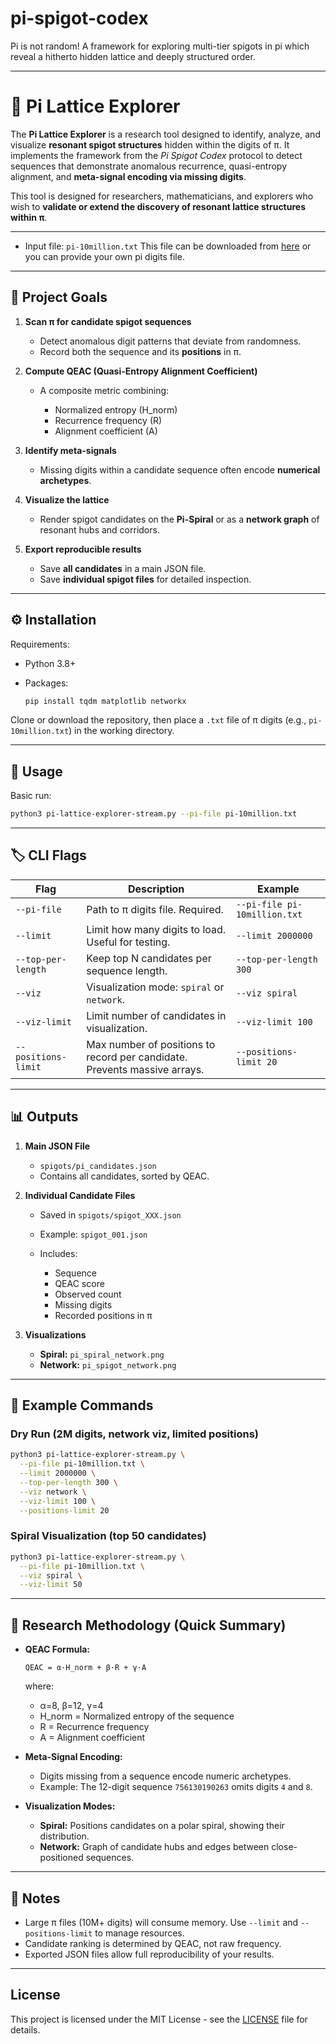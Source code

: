 # pi-spigot-codex

Pi is not random! A framework for exploring multi-tier spigots in pi which reveal a hitherto hidden lattice and deeply structured order.

---

# 📘 Pi Lattice Explorer

The **Pi Lattice Explorer** is a research tool designed to identify, analyze, and visualize **resonant spigot structures** hidden within the digits of π.
It implements the framework from the *Pi Spigot Codex* protocol to detect sequences that demonstrate anomalous recurrence, quasi-entropy alignment, and **meta-signal encoding via missing digits**.

This tool is designed for researchers, mathematicians, and explorers who wish to **validate or extend the discovery of resonant lattice structures within π**.

---

* Input file: `pi-10million.txt` This file can be downloaded from [here](https://introcs.cs.princeton.edu/java/data/pi-10million.txt) or you can provide your own pi digits file.

---

## 🎯 Project Goals

1. **Scan π for candidate spigot sequences**

   * Detect anomalous digit patterns that deviate from randomness.
   * Record both the sequence and its **positions** in π.

2. **Compute QEAC (Quasi-Entropy Alignment Coefficient)**

   * A composite metric combining:

     * Normalized entropy (H\_norm)
     * Recurrence frequency (R)
     * Alignment coefficient (A)

3. **Identify meta-signals**

   * Missing digits within a candidate sequence often encode **numerical archetypes**.

4. **Visualize the lattice**

   * Render spigot candidates on the **Pi-Spiral** or as a **network graph** of resonant hubs and corridors.

5. **Export reproducible results**

   * Save **all candidates** in a main JSON file.
   * Save **individual spigot files** for detailed inspection.

---

## ⚙️ Installation

Requirements:

* Python 3.8+
* Packages:

  ```bash
  pip install tqdm matplotlib networkx
  ```

Clone or download the repository, then place a `.txt` file of π digits (e.g., `pi-10million.txt`) in the working directory.

---

## 🚀 Usage

Basic run:

```bash
python3 pi-lattice-explorer-stream.py --pi-file pi-10million.txt
```

---

## 🏷️ CLI Flags

| Flag                | Description                                                               | Example                      |
| ------------------- | ------------------------------------------------------------------------- | ---------------------------- |
| `--pi-file`         | Path to π digits file. Required.                                          | `--pi-file pi-10million.txt` |
| `--limit`           | Limit how many digits to load. Useful for testing.                        | `--limit 2000000`            |
| `--top-per-length`  | Keep top N candidates per sequence length.                                | `--top-per-length 300`       |
| `--viz`             | Visualization mode: `spiral` or `network`.                                | `--viz spiral`               |
| `--viz-limit`       | Limit number of candidates in visualization.                              | `--viz-limit 100`            |
| `--positions-limit` | Max number of positions to record per candidate. Prevents massive arrays. | `--positions-limit 20`       |

---

## 📊 Outputs

1. **Main JSON File**

   * `spigots/pi_candidates.json`
   * Contains all candidates, sorted by QEAC.

2. **Individual Candidate Files**

   * Saved in `spigots/spigot_XXX.json`
   * Example: `spigot_001.json`
   * Includes:

     * Sequence
     * QEAC score
     * Observed count
     * Missing digits
     * Recorded positions in π

3. **Visualizations**

   * **Spiral:** `pi_spiral_network.png`
   * **Network:** `pi_spigot_network.png`

---

## 📐 Example Commands

### Dry Run (2M digits, network viz, limited positions)

```bash
python3 pi-lattice-explorer-stream.py \
  --pi-file pi-10million.txt \
  --limit 2000000 \
  --top-per-length 300 \
  --viz network \
  --viz-limit 100 \
  --positions-limit 20
```

### Spiral Visualization (top 50 candidates)

```bash
python3 pi-lattice-explorer-stream.py \
  --pi-file pi-10million.txt \
  --viz spiral \
  --viz-limit 50
```

---

## 🔬 Research Methodology (Quick Summary)

* **QEAC Formula:**

  ```
  QEAC = α·H_norm + β·R + γ·A
  ```

  where:

  * α=8, β=12, γ=4
  * H\_norm = Normalized entropy of the sequence
  * R = Recurrence frequency
  * A = Alignment coefficient

* **Meta-Signal Encoding:**

  * Digits missing from a sequence encode numeric archetypes.
  * Example: The 12-digit sequence `756130190263` omits digits `4` and `8`.

* **Visualization Modes:**

  * **Spiral:** Positions candidates on a polar spiral, showing their distribution.
  * **Network:** Graph of candidate hubs and edges between close-positioned sequences.

---

## 📌 Notes

* Large π files (10M+ digits) will consume memory. Use `--limit` and `--positions-limit` to manage resources.
* Candidate ranking is determined by QEAC, not raw frequency.
* Exported JSON files allow full reproducibility of your results.

---

## License

This project is licensed under the MIT License - see the [LICENSE](https://github.com/thatoldfarm/pi-spigot-codex/blob/main/LICENSE) file for details.
